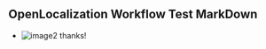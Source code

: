 ## OpenLocalization Workflow Test MarkDown
* ![image2](.\92417c46-75fc-466d-9ef5-fb6077383625.png) thanks!

<!--HONumber=Oct16_HO4-->


